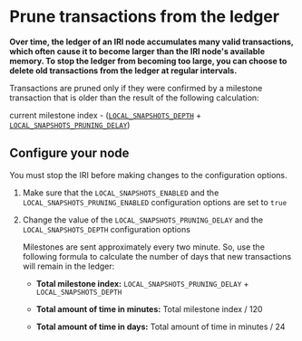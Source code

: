 # Prune transactions from the ledger

**Over time, the ledger of an IRI node accumulates many valid transactions, which often cause it to become larger than the IRI node's available memory. To stop the ledger from becoming too large, you can choose to delete old transactions from the ledger at regular intervals.**

Transactions are pruned only if they were confirmed by a milestone transaction that is older than the result of the following calculation:

current milestone index - ([`LOCAL_SNAPSHOTS_DEPTH`](../references/iri-configuration-options.md#local-snapshots-depth) +
[`LOCAL_SNAPSHOTS_PRUNING_DELAY`](../references/iri-configuration-options.md#local-snapshots-pruning-delay))

## Configure your node

You must stop the IRI before making changes to the configuration options.

1. Make sure that the `LOCAL_SNAPSHOTS_ENABLED` and the `LOCAL_SNAPSHOTS_PRUNING_ENABLED` configuration options are set to `true`

2. Change the value of the `LOCAL_SNAPSHOTS_PRUNING_DELAY` and the `LOCAL_SNAPSHOTS_DEPTH` configuration options

    Milestones are sent approximately every two minute. So, use the following formula to calculate the number of days that new transactions will remain in the ledger:

    * **Total milestone index:** `LOCAL_SNAPSHOTS_PRUNING_DELAY` + `LOCAL_SNAPSHOTS_DEPTH` 

    * **Total amount of time in minutes:** Total milestone index / 120
    
    * **Total amount of time in days:** Total amount of time in minutes / 24